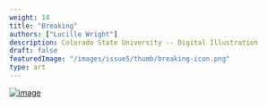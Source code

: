 ```yaml
---
weight: 14
title: "Breaking"
authors: ["Lucille Wright"]
description: Colorado State University -- Digital Illustration
draft: false
featuredImage: "/images/issue5/thumb/breaking-icon.png"
type: art
---
```


<a href = "/images/issue5/breaking.jpg" data-lightbox="14">![image](/images/issue5/breaking.jpg#issues)</a>
